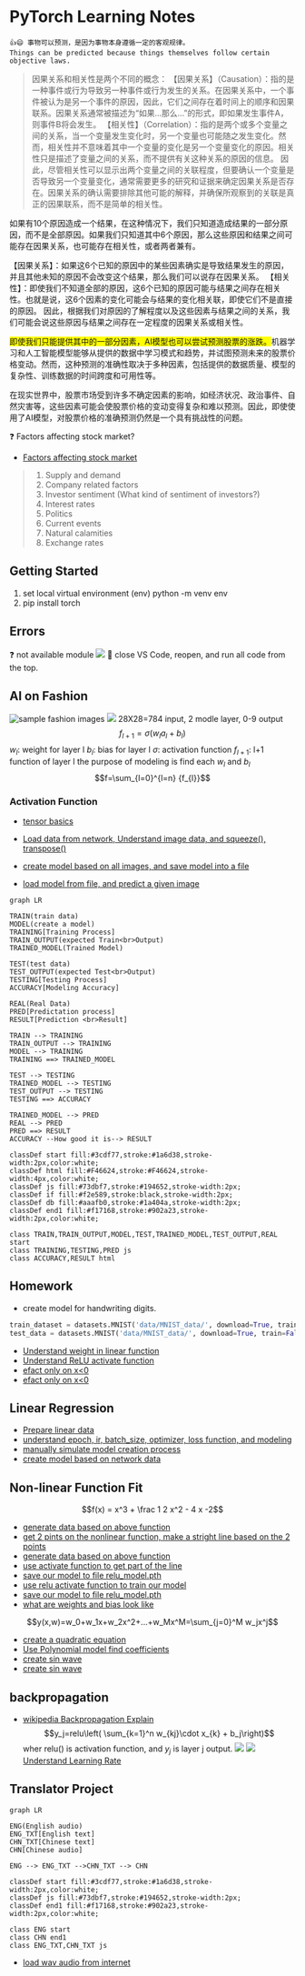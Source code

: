 <h1>PyTorch Learning Notes</h1>

```
👍😄 事物可以预测，是因为事物本身遵循一定的客观规律。
Things can be predicted because things themselves follow certain objective laws.
```
> 因果关系和相关性是两个不同的概念：
>【因果关系】（Causation）：指的是一种事件或行为导致另一种事件或行为发生的关系。在因果关系中，一个事件被认为是另一个事件的原因，因此，它们之间存在着时间上的顺序和因果联系。因果关系通常被描述为“如果...那么...”的形式，即如果发生事件A，则事件B将会发生。
>【相关性】（Correlation）：指的是两个或多个变量之间的关系，当一个变量发生变化时，另一个变量也可能随之发生变化。然而，相关性并不意味着其中一个变量的变化是另一个变量变化的原因。相关性只是描述了变量之间的关系，而不提供有关这种关系的原因的信息。
因此，尽管相关性可以显示出两个变量之间的关联程度，但要确认一个变量是否导致另一个变量变化，通常需要更多的研究和证据来确定因果关系是否存在。因果关系的确认需要排除其他可能的解释，并确保所观察到的关联是真正的因果联系，而不是简单的相关性。

如果有10个原因造成一个结果，在这种情况下，我们只知道造成结果的一部分原因，而不是全部原因。如果我们只知道其中6个原因，那么这些原因和结果之间可能存在因果关系，也可能存在相关性，或者两者兼有。

【因果关系】：如果这6个已知的原因中的某些因素确实是导致结果发生的原因，并且其他未知的原因不会改变这个结果，那么我们可以说存在因果关系。
【相关性】：即使我们不知道全部的原因，这6个已知的原因可能与结果之间存在相关性。也就是说，这6个因素的变化可能会与结果的变化相关联，即使它们不是直接的原因。
因此，根据我们对原因的了解程度以及这些因素与结果之间的关系，我们可能会说这些原因与结果之间存在一定程度的因果关系或相关性。

<font style="background-color:yellow">即使我们只能提供其中的一部分因素，AI模型也可以尝试预测股票的涨跌。</font>机器学习和人工智能模型能够从提供的数据中学习模式和趋势，并试图预测未来的股票价格变动。然而，这种预测的准确性取决于多种因素，包括提供的数据质量、模型的复杂性、训练数据的时间跨度和可用性等。

在现实世界中，股票市场受到许多不确定因素的影响，如经济状况、政治事件、自然灾害等，这些因素可能会使股票价格的变动变得复杂和难以预测。因此，即使使用了AI模型，对股票价格的准确预测仍然是一个具有挑战性的问题。

❓ Factors affecting stock market?
* [Factors affecting stock market](https://www.adityabirlacapital.com/abc-of-money/factors-affecting-stock-market#2)
> 1. Supply and demand
> 2. Company related factors
> 3. Investor sentiment (What kind of sentiment of investors?)
> 4. Interest rates
> 5. Politics
> 6. Current events
> 7. Natural calamities
> 8. Exchange rates

## Getting Started

1. set local virtual environment (env)
python -m venv env
2. pip install torch

## Errors
❓ not available module
![](images/unavailable%20modue.png)
📝 close VS Code, reopen, and run all code from the top.
## AI on Fashion
![sample fashion images](images/fashionSample.png)
![](images/neuralNetwork4handwritingDigits.png)
28X28=784 input, 2 modle layer,  0-9 output
$$f_{l+1} = \sigma (w_l a_l + b_l) $$
$w_l$: weight for layer l
$b_l$: bias for layer l
$\sigma$: activation function
$f_{l+1}$: l+1 function of layer l
the purpose of modeling is find each $w_l$ and $b_l$
$$f=\sum_{l=0}^{l=n} {f_{l}}$$

### Activation Function



* [tensor basics](torchBasics.ipynb)

* [Load data from network, Understand image data, and squeeze(), transpose()](../src/fashion01.py)
* [create model based on all images, and save model into a file](../src/fashion02.py)
* [load model from file, and predict a given image](../src/fashion03.py)

```mermaid
graph LR

TRAIN(train data)
MODEL(create a model)
TRAINING[Training Process]
TRAIN_OUTPUT(expected Train<br>Output)
TRAINED_MODEL(Trained Model)

TEST(test data)
TEST_OUTPUT(expected Test<br>Output)
TESTING[Testing Process]
ACCURACY[Modeling Accuracy]

REAL(Real Data)
PRED[Predictation process]
RESULT[Prediction <br>Result]

TRAIN --> TRAINING
TRAIN_OUTPUT --> TRAINING
MODEL --> TRAINING
TRAINING ==> TRAINED_MODEL

TEST --> TESTING
TRAINED_MODEL --> TESTING
TEST_OUTPUT --> TESTING
TESTING ==> ACCURACY

TRAINED_MODEL --> PRED
REAL --> PRED
PRED ==> RESULT
ACCURACY --How good it is--> RESULT

classDef start fill:#3cdf77,stroke:#1a6d38,stroke-width:2px,color:white;
classDef html fill:#F46624,stroke:#F46624,stroke-width:4px,color:white;
classDef js fill:#73dbf7,stroke:#194652,stroke-width:2px;
classDef if fill:#f2e589,stroke:black,stroke-width:2px;
classDef db fill:#aaafb0,stroke:#1a404a,stroke-width:2px;
classDef end1 fill:#f17168,stroke:#902a23,stroke-width:2px,color:white;

class TRAIN,TRAIN_OUTPUT,MODEL,TEST,TRAINED_MODEL,TEST_OUTPUT,REAL start
class TRAINING,TESTING,PRED js
class ACCURACY,RESULT html
```

## Homework
* create model for handwriting digits.
```py
train_dataset = datasets.MNIST('data/MNIST_data/', download=True, train=True, transform=ToTensor())
test_data = datasets.MNIST('data/MNIST_data/', download=True, train=False, transform=ToTensor())

```

* [Understand weight in linear function](../src/weight.py)
* [Understand ReLU activate function](../src/relu.py)
* [efact only on x<0](../src/ReLU1.py)
* [efact only on x<0](../src/ReLU2.py)

## Linear Regression
* [Prepare linear data](../src/linear01.py)
* [understand epoch, ir, batch_size, optimizer, loss function, and modeling](../src/linear02.py)
* [manually simulate model creation process](../src/linear03.py)
* [create model based on network data](../src/linear04.py)

## Non-linear Function Fit

$$f(x) = x^3 + \frac 1 2 x^2 - 4 x -2$$

* [generate data based on above function](../src/nonlinear01.py)
* [get 2 pints on the nonlinear function, make a stright line based on the 2 points](../src/nonlinear02.py)
* [generate data based on above function](../src/nonlinear03.py)
* [use activate function to get part of the line](../src/nonlinear04.py)
* [save our model to file relu_model.pth](../src/nonlinear05.py)
* [use relu activate function to train our model](../src/nonlinear06.py)
* [save our model to file relu_model.pth](../src/nonlinear07.py)
* [what are weights and bias look like](../src/nonlinear08.py)
  
$$y(x,w)=w_0+w_1x+w_2x^2+...+w_Mx^M=\sum_{j=0}^M w_jx^j$$

* [create a quadratic equation](../src/polynomial.py)
* [Use Polynomial model find coefficients](../src/polynomial1.py)
* [create sin wave](../src/polynomial2.py)
* [create sin wave](../src/polynomial3.py)

## backpropagation
* [wikipedia Backpropagation Explain](https://en.wikipedia.org/wiki/Backpropagation)
$$y_j=relu\left( \sum_{k=1}^n w_{kj}\cdot x_{k} + b_j\right)$$
wher relu() is activation function, and $y_j$ is layer j output.
![](images/backpropagation.png)
![](images/learningRate.png)
[Understand Learning Rate](../src/mse1.py)

## Translator Project

```mermaid
graph LR

ENG(English audio)
ENG_TXT[English text]
CHN_TXT[Chinese text]
CHN[Chinese audio]

ENG --> ENG_TXT -->CHN_TXT --> CHN

classDef start fill:#3cdf77,stroke:#1a6d38,stroke-width:2px,color:white;
classDef js fill:#73dbf7,stroke:#194652,stroke-width:2px;
classDef end1 fill:#f17168,stroke:#902a23,stroke-width:2px,color:white;

class ENG start
class CHN end1
class ENG_TXT,CHN_TXT js
```
* [load wav audio from internet](../src/audio/audio01.py)